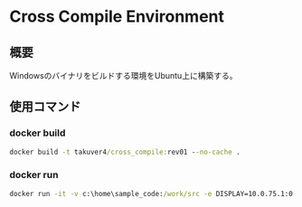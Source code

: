 # Cross Compile Environment

## 概要

Windowsのバイナリをビルドする環境をUbuntu上に構築する。

## 使用コマンド

### docker build

```cmd
docker build -t takuver4/cross_compile:rev01 --no-cache .
```

### docker run

```cmd
docker run -it -v c:\home\sample_code:/work/src -e DISPLAY=10.0.75.1:0.0 --rm takuver4/cross_compile:rev01 bash
```
